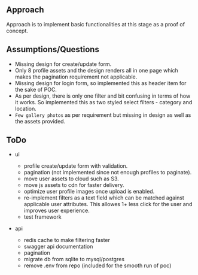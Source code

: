 
## Approach

Approach is to implement basic functionalities at this stage as a proof of concept.

## Assumptions/Questions

- Missing design for create/update form.
- Only 8 profile assets and the design renders all in one page which makes the pagination requirement not applicable.
- Missing design for login form, so implemented this as header item for the sake of POC.
- As per design, there is only one filter and bit confusing in terms of how it works. So implemented this as two styled select filters - category and location.
- `Few gallery photos` as per requirement but missing in design as well as the assets provided.

## ToDo
- ui
    - profile create/update form with validation.
    - pagination (not implemented since not enough profiles to paginate).
    - move user assets to cloud such as S3.
    - move js assets to cdn for faster delivery.
    - optimize user profile images once upload is enabled.
    - re-implement filters as a text field which can be matched against applicable user attributes. This allowes 1+ less click for the user and improves user experience.
    - test framework

- api
    - redis cache to make filtering faster
    - swagger api documentation
    - pagination
    - migrate db from sqlite to mysql/postgres
    - remove .env from repo (included for the smooth run of poc)
